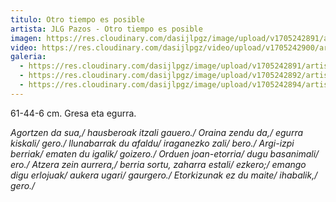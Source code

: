 ```yaml
---
titulo: Otro tiempo es posible
artista: JLG Pazos - Otro tiempo es posible
imagen: https://res.cloudinary.com/dasijlpgz/image/upload/v1705242891/artistas/Jose%20Luis%20Gonz%C3%A1lez%20Pazos%20-%20Otro%20tiempo%20es%20posible/obra_10/P1090148.jpg
video: https://res.cloudinary.com/dasijlpgz/video/upload/v1705242900/artistas/Jose%20Luis%20Gonz%C3%A1lez%20Pazos%20-%20Otro%20tiempo%20es%20posible/obra_10/Sin_t%C3%ADtulo.mp4
galeria:
  - https://res.cloudinary.com/dasijlpgz/image/upload/v1705242891/artistas/Jose%20Luis%20Gonz%C3%A1lez%20Pazos%20-%20Otro%20tiempo%20es%20posible/obra_10/P1090148.jpg
  - https://res.cloudinary.com/dasijlpgz/image/upload/v1705242892/artistas/Jose%20Luis%20Gonz%C3%A1lez%20Pazos%20-%20Otro%20tiempo%20es%20posible/obra_10/P1090151.jpg
  - https://res.cloudinary.com/dasijlpgz/image/upload/v1705242894/artistas/Jose%20Luis%20Gonz%C3%A1lez%20Pazos%20-%20Otro%20tiempo%20es%20posible/obra_10/P1090154.jpg
---
```

61-44-6 cm.
Gresa eta egurra.

*Agortzen da sua,/
hausberoak itzali gauero./
Oraina zendu da,/
egurra kiskali/
gero./
llunabarrak du afaldu/
iraganezko zali/
bero./
Argi-izpi berriak/
ematen du igalik/
goizero./
Orduen joan-etorria/
dugu basanimali/
ero./
Atzera zein aurrera,/
berria sortu, zaharra estali/
ezkero;/
emango digu erlojuak/
aukera ugari/
gaurgero./
Etorkizunak ez du maite/
ihabalik,/
gero./*